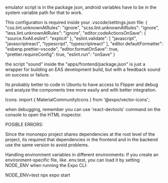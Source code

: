emulator script is in the package json, android variables have to be in the system variable path for that to work.

This configuration is required inside your .vscode/settings.json file:
{
"css.lint.unknownAtRules": "ignore",
"scss.lint.unknownAtRules": "ignore",
"less.lint.unknownAtRules": "ignore",
"editor.codeActionsOnSave": {
"source.fixAll.eslint": "explicit"
},
"eslint.validate": [
"javascript",
"javascriptreact",
"typescript",
"typescriptreact"
],
"editor.defaultFormatter": "esbenp.prettier-vscode",
"editor.formatOnSave": true,
"prettier.requireConfig": true,
"eslint.run": "onSave"
}

the script "sound" inside the "apps/frontend/package.json" is just a wrapper for building an EAS development build, but with a feedback sound on success or failure.

Its probably better to code in Ubuntu to have access to Flipper and debug and analyze the components tree more easily and with better integration.

Icons:
import { MaterialCommunityIcons } from '@expo/vector-icons';

when debugging, remember you can use 'react-devtools' command on the console to open the HTML inspector.

POSIBLE ERRORS:

Since the monorepo project shares dependencies at the root level of the project, its required that dependencies in the frontend and in the backend use the same version to avoid problems.

Handling environment variables in different environments:
If you create an environment-specific file, like .env.test, you can load it by setting NODE_ENV when running the Expo CLI:

NODE_ENV=test npx expo start
